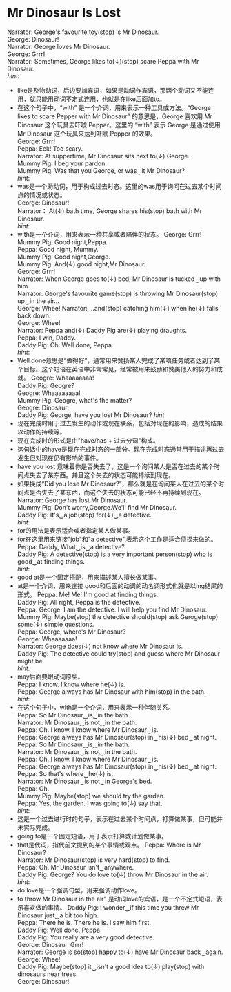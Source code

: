 # Mr Dinosaur Is Lost
Narrator: George's favourite toy(stop) is Mr Dinosaur.        
George: Dinosaur!    
Narrator: George loves Mr Dinosaur.    
George: Grrr!    
Narrator: Sometimes, George likes to(↓)(stop) scare Peppa with Mr Dinosaur.       
*hint*:    
- like是及物动词，后边要加宾语，如果是动词作宾语，那两个动词又不能连用，就只能用动词不定式连用，也就是在like后面加to。
- 在这个句子中，“with” 是一个介词，用来表示一种工具或方法。“George likes to scare Pepper with Mr Dinosaur” 的意思是，George 喜欢用 Mr Dinosaur 这个玩具去吓唬 Pepper。这里的 “with” 表示 George 是通过使用 Mr Dinosaur 这个玩具来达到吓唬 Pepper 的效果。            
George: Grrr!    
Peppa: Eek! Too scary.    
Narrator: At suppertime, Mr Dinosaur sits next to(↓) George.    
Mummy Pig: I beg your pardon.    
Mummy Pig: Was that you George, or was‿it Mr Dinosaur?        
*hint*:    
- was是一个助动词，用于构成过去时态。这里的was用于询问在过去某个时间点的情况或状态。    
George: Dinosaur!    
Narrator： At(↓) bath time, George shares his(stop) bath with Mr Dinosaur.    
*hint*:    
- with是一个介词，用来表示一种共享或者陪伴的状态。
George: Grrr!    
Mummy Pig: Good night,Peppa.    
Peppa: Good night, Mummy.     
Mummy Pig: Good night,George.    
Mummy Pig: And(↓) good night,Mr Dinosaur.     
George: Grrr!    
Narrator: When George goes to(↓) bed, Mr Dinosaur is tucked‿up with him.    
Narrator: George's favourite game(stop) is throwing Mr Dinosaur(stop) up‿in the air...       
George: Whee!
Narrator: ...and(stop) catching him(↓) when he(↓) falls back down.      
George: Whee!    
Narrator: Peppa and(↓) Daddy Pig are(↓) playing draughts.     
Peppa: I win, Daddy.      
Daddy Pig: Oh. Well done, Peppa.    
*hint*:     
- Well done意思是“做得好”，通常用来赞扬某人完成了某项任务或者达到了某个目标。这个短语在英语中非常常见，经常被用来鼓励和赞美他人的努力和成就。
Geogre: Whaaaaaaaa!     
Daddy Pig: Geogre?    
Geogre: Whaaaaaaaa!    
Mummy Pig: Geogre, what's the matter?      
Geogre: Dinosaur.    
Daddy Pig: George, have you lost Mr Dinosaur?
*hint*     
- 现在完成时用于过去发生的动作或现在联系，包括对现在的影响，造成的结果以动作的持续等。
- 现在完成时的形式是由"have/has + 过去分词"构成。
- 这句话中的have是现在完成时态的一部分。现在完成时态通常用于描述再过去发生但对现在仍有影响的事件。
- have you lost 意味着你是否失去了，这是一个询问某人是否在过去的某个时间点失去了某东西。并且这个失去的状态可能持续到现在。
- 如果换成“Did you lose Mr Dinosaur?”，那么就是在询问某人在过去的某个时间点是否失去了某东西，而这个失去的状态可能已经不再持续到现在。
Narrator: George has lost Mr Dinosaur.     
Mummy Pig: Don't worry,George.We'll find Mr Dinosaur.     
Daddy Pig: It's‿a job(stop) for(↓)‿a detective.      
*hint*:    
- for的用法是表示适合或者指定某人做某事。
- for在这里用来链接"job"和"a detective",表示这个工作是适合侦探来做的。
Peppa: Daddy, What‿is‿a detective?     
Daddy Pig: A detective(stop) is a very important person(stop) who is good‿at finding things.    
*hint*:     
- good at是一个固定搭配，用来描述某人擅长做某事。
- at是一个介词，用来连接 good和后面的动词的动名词形式也就是以ing结尾的形式。
Peppa: Me! Me! I'm good at finding things.     
Daddy Pig: All right, Peppa is the detective.      
Peppa: George. I am the detective. I will help you find Mr Dinosaur.     
Mummy Pig: Maybe(stop) the detective should(stop) ask Geroge(stop) some(↓) simple questions.    
Peppa: George, where's Mr Dinosaur?       
George: Whaaaaaaa!     
Narrator: George does(↓) not know where Mr Dinosaur is.      
Daddy Pig: The detective could try(stop) and guess where Mr Dinosaur might be.    
*hint*:    
- may后面要跟动词原型。    
Peppa: I know. I know where he(↓) is.     
Peppa: George always has Mr Dinosaur with him(stop) in the bath.    
*hint*:    
- 在这个句子中，with是一个介词，用来表示一种伴随关系。    
Peppa: So Mr Dinosaur‿is‿in the bath.    
Narrator: Mr Dinosaur‿is not‿in the bath.    
Peppa: Oh. I know. I know where Mr Dinosaur‿is.     
Peppa: George always has Mr Dinosaur(stop) in‿his(↓) bed‿at night.     
Peppa: So Mr Dinosaur‿is‿in the bath.     
Narrator: Mr Dinosaur‿is not‿in the bath.      
Peppa: Oh. I know. I know where Mr Dinosaur‿is.     
Peppa: George always has Mr Dinosaur(stop) in‿his(↓) bed‿at night.      
Peppa: So that's where‿he(↓) is.     
Narrator: Mr Dinosaur‿is not‿in George's bed.     
Peppa: Oh.    
Mummy Pig: Maybe(stop) we should try the garden.     
Peppa: Yes, the garden. I was going to(↓) say that.     
*hint*:     
- 这是一个过去进行时的句子，表示在过去某个时间点，打算做某事，但可能并未实际完成。
- going to是一个固定短语，用于表示打算或计划做某事。
- that是代词，指代前文提到的某个事情或观点。
Peppa: Where is Mr Dinosaur?     
Narrator: Mr Dinosaur(stop) is very hard(stop) to find.     
Peppa: Oh. Mr Dinosaur isn't‿anywhere.      
Daddy Pig: George? You do love to(↓) throw Mr Dinosaur in the air.     
*hint*:     
- do love是一个强调句型，用来强调动作love。
- to throw Mr Dinosaur in the air" 是动词love的宾语，是一个不定式短语，表示喜欢做的事情。
Daddy Pig: I wonder‿if this time you threw Mr Dinosaur just‿a bit too high.     
Peppa: There he is. There he is. I saw him first.     
Daddy Pig: Well done, Peppa.     
Daddy Pig: You really are a very good detective.     
George: Dinosaur. Grrr!     
Narrator: George is so(stop) happy to(↓) have Mr Dinosaur back‿again.    
George: Whee!    
Daddy Pig: Maybe(stop) it‿isn't a good idea to(↓) play(stop) with dinosaurs near trees.     
George: Dinosaur!    